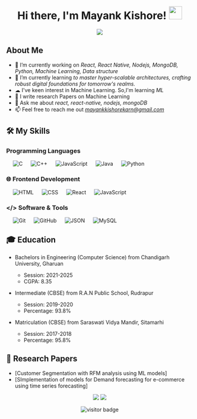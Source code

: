 <h1 align="center">Hi there, I'm Mayank Kishore! <img src="https://media.giphy.com/media/hvRJCLFzcasrR4ia7z/giphy.gif" width="35"></h1>
<p align="center">
  <a href="https://github.com/DenverCoder1/readme-typing-svg"><img src="https://readme-typing-svg.demolab.com?font=Fira+Code&pause=1000&color=7D5DF7&random=false&width=435&lines=Software+Developer;Open+source+Contributor;Code+%3C%2F%3E+Debug+%3C%2F%3E++Code)](https://git.io/typing-svg"></a>
</p>

##  About Me

<!--Intro start-->
- 🔭 I’m currently working on *React, React Native, Nodejs, MongoDB, Python, Machine Learning, Data structure*
- 🌱 I’m currently learning *to master hyper-scalable architectures, crafting robust digital foundations for tomorrow's realms.*
- ☁ I've keen interest in Machine Learning. So,I'm learning *ML*
- 📝 I write research Papers on Machine Learning
- 💬 Ask me about *react, react-native, nodejs, mongoDB*
- 📫 Feel free to reach me out *mayankkishorekarn@gmail.com*
<!--Intro end-->

## 🛠 My Skills

###  Programming Languages 

<p align="left"> 
  &emsp; 
  <img alt="C" src="https://img.shields.io/badge/C%20-%232370ED.svg?style=plastic&logo=c&logoColor=white">
  &emsp;
  <img alt="C++" src="https://img.shields.io/badge/C++%20-%2300599C.svg?style=plastic&logo=c%2B%2B&logoColor=white">
  &emsp;
  <img alt="JavaScript" src="https://img.shields.io/badge/JavaScript%20-%23F7DF1E.svg?style=plastic&logo=javascript&logoColor=black">
  &emsp;
  <img alt="Java" src="https://img.shields.io/badge/Java-%23007396.svg?style=plastic&logo=java&logoColor=white">
  &emsp;
  <img alt="Python" src="https://img.shields.io/badge/Python%20-%2314354C.svg?style=plastic&logo=python&logoColor=white">
</p>

### 🌐 Frontend Development

<p align="left"> 
  &emsp; 
  <img alt="HTML" src="https://img.shields.io/badge/HTML5%20-%23E34F26.svg?style=plastic&logo=html5&logoColor=white">
  &emsp;
  <img alt="CSS" src="https://img.shields.io/badge/CSS%20-%231572B6.svg?style=plastic&logo=css3&logoColor=white">
  &emsp;
  <img alt="React" src="https://img.shields.io/badge/react-%2361DAFB.svg?style=plastic&logo=React&logoColor=black">
  &emsp;
  <img alt="JavaScript" src="https://img.shields.io/badge/JavaScript%20-%23F7DF1E.svg?style=plastic&logo=javascript&logoColor=black">
</p>

### </> Software & Tools 

<p align="left">
  &emsp;
  <img alt="Git" src="https://img.shields.io/badge/Git%20-%23F05033.svg?style=plastic&logo=git&logoColor=white">
  &emsp;
  <img alt="GitHub" src="https://img.shields.io/badge/github-%23181717.svg?style=plastic&logo=github&logoColor=white">
  &emsp;
  <img alt="JSON" src="https://img.shields.io/badge/json-%23000000.svg?style=plastic&logo=json&logoColor=white">
  &emsp;
  <img alt="MySQL" src="https://img.shields.io/badge/mysql-%234479A1.svg?&style=plastic&logo=mysql&logoColor=white">
</p>

## 🎓 Education

- Bachelors in Engineering (Computer Science) from Chandigarh University, Gharuan
  - Session: 2021-2025
  - CGPA: 8.35

- Intermediate (CBSE) from R.A.N Public School, Rudrapur
  - Session: 2019-2020
  - Percentage: 93.8%

- Matriculation (CBSE) from Saraswati Vidya Mandir, Sitamarhi
  - Session: 2017-2018
  - Percentage: 95.8%

## 📄 Research Papers

- [Customer Segmentation with RFM analysis using ML models]
- [SImplementation of models for Demand forecasting for e-commerce using time series forecasting]

<p align="center">
<a href= "https://github.com/Astra-Stark"><img src="https://img.icons8.com/material-outlined/27/000000/ball-point-pen.png"/></a>
<a href= "https://www.linkedin.com/in/astha-sharma-8a9538210/"><img src="https://img.icons8.com/material-outlined/30/000000/linkedin.png"/></a>
</p>

<p  align="center">
<img src="https://visitor-badge.laobi.icu/badge?page_id=geekyamitesh.Astra-Stark" alt="visitor badge"/>       
</p>
</p>

